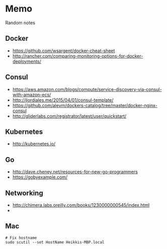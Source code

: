 # Memo

Random notes

## Docker

- https://github.com/wsargent/docker-cheat-sheet
- http://rancher.com/comparing-monitoring-options-for-docker-deployments/

## Consul 

- https://aws.amazon.com/blogs/compute/service-discovery-via-consul-with-amazon-ecs/
- http://jlordiales.me/2015/04/01/consul-template/
- https://github.com/alevm/dockers-catalog/tree/master/docker-nginx-consul
- http://gliderlabs.com/registrator/latest/user/quickstart/

## Kubernetes

- http://kubernetes.io/

## Go

- http://dave.cheney.net/resources-for-new-go-programmers
- https://gobyexample.com/


## Networking

- http://chimera.labs.oreilly.com/books/1230000000545/index.html
- 

## Mac

```shell
# Fix hostname
sudo scutil --set HostName Heikkis-MBP.local
```

